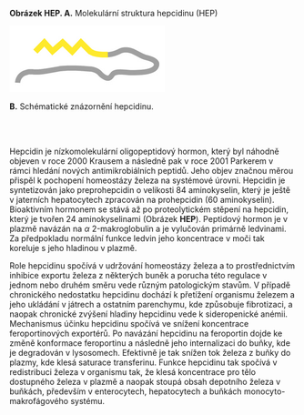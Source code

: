 <div class="w3-row">
<div class="w3-half w3-center">


<bdl-pdb-pdbe-molstar id="pdb1m4e" molecule-id="1m4e" hide-controls="true" height="500px"  visual-style="ball-and-stick"></bdl-pdb-pdbe-molstar>
**Obrázek HEP. A.** Molekulární struktura hepcidinu (HEP) 

![imagehepcidine](imagehepcidine.png)

**B.** Schématické znázornění hepcidinu.

</div>
<div class="w3-half">
<div class="w3-justify w3-margin-left">

<br/>
<br/>

Hepcidin je nízkomolekulární oligopeptidový hormon, který byl náhodně objeven v roce 2000 Krausem a následně pak v roce 2001 Parkerem v rámci hledání nových antimikrobiálních peptidů. Jeho objev značnou měrou přispěl k pochopení homeostázy železa na systémové úrovni. Hepcidin je syntetizován jako preprohepcidin o velikosti 84 aminokyselin, který je ještě v jaterních hepatocytech zpracován na prohepcidin (60 aminokyselin). Bioaktivním hormonem se stává až po proteolytickém stěpení na hepcidin, který je tvořen 24 aminokyselinami (Obrázek **HEP**). Peptidový hormon je v plazmě navázán na $\alpha$ 2-makroglobulin a je vylučován primárně ledvinami. Za předpokladu normální funkce ledvin jeho koncentrace v moči tak koreluje s jeho hladinou v plazmě.

Role hepcidinu spočívá v udržování homeostázy železa a to prostřednictvím inhibice exportu železa z některých buněk a porucha této regulace v jednom nebo druhém směru vede různým patologickým stavům. V případě chronického nedostatku hepcidinu dochází k přetížení organismu železem a jeho ukládání v játrech a ostatním parenchymu, kde způsobuje fibrotizaci, a naopak chronické zvýšení hladiny hepcidinu vede k sideropenické anémii. Mechanismus účinku hepcidinu spočívá ve snížení koncentrace feroportinových exportérů. Po navázání hepcidinu na feroportin dojde ke změně konformace feroportinu a následně jeho internalizaci do buňky, kde je degradován v lysosomech. Efektivně je tak snížen tok železa z buňky do plazmy, kde klesá saturace transferinu. Funkce hepcidinu tak spočívá v redistribuci železa v organismu tak, že klesá koncentrace pro tělo dostupného železa v plazmě a naopak stoupá obsah depotního železa v buňkách, především v enterocytech, hepatocytech a buňkách monocyto-makrofágového systému.


</div>
</div>
</div>
